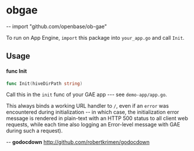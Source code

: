 # obgae
--
    import "github.com/openbase/ob-gae"

To run on App Engine, `import` this package into `your_app.go` and call `Init`.

## Usage

#### func  Init

```go
func Init(hiveDirPath string)
```
Call this in the `init` func of your GAE app --- see `demo-app/app.go`.

This always binds a working URL handler to `/`, even if an `error` was
encountered during initialization -- in which case, the initialization error
message is rendered in plain-text with an HTTP 500 status to all client web
requests, while each time also logging an Error-level message with GAE during
such a request).

--
**godocdown** http://github.com/robertkrimen/godocdown
